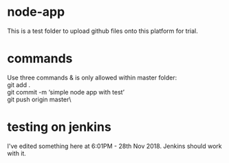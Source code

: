 # node-app
This is a test folder to upload github files onto this platform for trial.

# commands
Use three commands & is only allowed within master folder:\
git add .\
git commit -m ‘simple node app with test’\
git push origin master\

# testing on jenkins
I've edited something here at 6:01PM - 28th Nov 2018. Jenkins should work with it.
